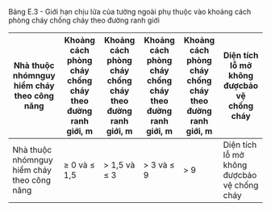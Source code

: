 Bảng E.3 - Giới hạn chịu lửa của tường ngoài phụ thuộc vào khoảng cách phòng cháy chống cháy theo đường ranh giới

| Nhà thuộc nhómnguy hiểm cháy theo công năng                                | Khoảng cách phòng cháy chống cháy theo đường ranh giới, m   | Khoảng cách phòng cháy chống cháy theo đường ranh giới, m   | Khoảng cách phòng cháy chống cháy theo đường ranh giới, m   | Khoảng cách phòng cháy chống cháy theo đường ranh giới, m   | Diện tích lỗ mở không đượcbảo vệ chống cháy   |
|----------------------------------------------------------------------------|-------------------------------------------------------------|-------------------------------------------------------------|-------------------------------------------------------------|-------------------------------------------------------------|-----------------------------------------------|
| Nhà thuộc nhómnguy hiểm cháy theo công năng                                | ≥ 0 và ≤ 1,5                                                | > 1,5 và ≤ 3                                                | > 3 và ≤ 9                                                  | > 9                                                         | Diện tích lỗ mở không đượcbảo vệ chống cháy   |